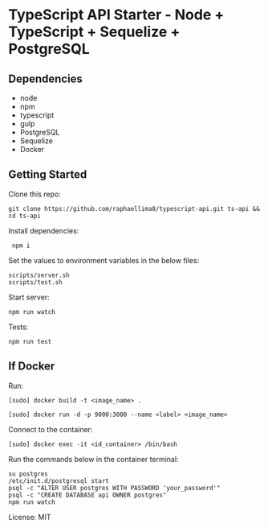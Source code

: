 # TypeScript API Starter - Node + TypeScript + Sequelize + PostgreSQL

## Dependencies
* node
* npm
* typescript
* gulp
* PostgreSQL
* Sequelize
* Docker

## Getting Started
Clone this repo:
```
git clone https://github.com/raphaellima8/typescript-api.git ts-api && cd ts-api
```

Install dependencies:
```
 npm i
```

Set the values to environment variables in the below files:
```
scripts/server.sh
scripts/test.sh
```

Start server:
```
npm run watch
```

Tests:
```
npm run test
```

## If Docker
Run:
```
[sudo] docker build -t <image_name> .
```
```
[sudo] docker run -d -p 9000:3000 --name <label> <image_name>
```
Connect to the container:
```
[sudo] docker exec -it <id_container> /bin/bash
```
Run the commands below in the container terminal:
```
su postgres
/etc/init.d/postgresql start
psql -c "ALTER USER postgres WITH PASSWORD 'your_password'"
psql -c "CREATE DATABASE api OWNER postgres"
npm run watch
```


License: MIT

